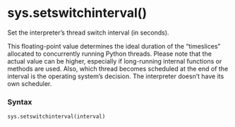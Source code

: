 # sys.setswitchinterval()

Set the interpreter’s thread switch interval (in seconds).

This floating-point value determines the ideal duration of the “timeslices” allocated to concurrently running Python threads. Please note that the actual value can be higher, especially if long-running internal functions or methods are used. Also, which thread becomes scheduled at the end of the interval is the operating system’s decision. The interpreter doesn’t have its own scheduler.

### Syntax

```python
sys.setswitchinterval(interval)
```
